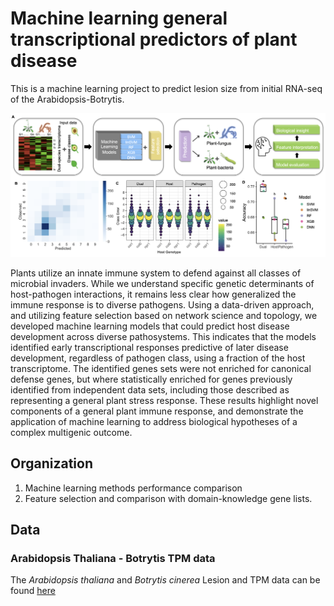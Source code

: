 # Machine learning general transcriptional predictors of plant disease

This is a machine learning project to predict lesion size from initial RNA-seq of the Arabidopsis-Botrytis.

![image](./img/figure1.png)

Plants utilize an innate immune system to defend against all classes of microbial invaders. While we understand specific genetic determinants of host-pathogen interactions, it remains less clear how generalized the immune response is to diverse pathogens. Using a data-driven approach, and utilizing feature selection based on network science and topology, we developed machine learning models that could predict host disease development across diverse pathosystems. This indicates that the models identified early transcriptional responses predictive of later disease development, regardless of pathogen class, using a fraction of the host transcriptome. The identified genes sets were not enriched for canonical defense genes, but where statistically enriched for genes previously identified from independent data sets, including those described as representing a general plant stress response. These results highlight novel components of a general plant immune response, and demonstrate the application of machine learning to address biological hypotheses of a complex multigenic outcome. 

## Organization
1. Machine learning methods performance comparison
2. Feature selection and comparison with domain-knowledge gene lists.

## Data
### Arabidopsis Thaliana - Botrytis TPM data
The _Arabidopsis thaliana_ and _Botrytis cinerea_ Lesion and TPM data can be found [here](https://drive.google.com/file/d/1HWlEMhWJRKitKALu1gOIlI5YyM1W6gis/view?usp=share_link)
